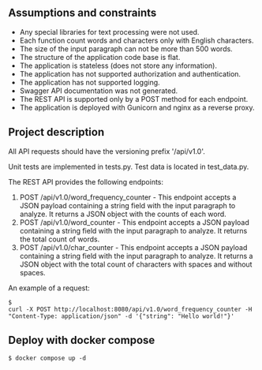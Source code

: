 ## Assumptions and constraints
- Any special libraries for text processing were not used.
- Each function count words and characters only with English characters.
- The size of the input paragraph can not be more than 500 words. 
- The structure of the application code base is flat.
- The application is stateless (does not store any information).
- The application has not supported authorization and authentication.
- The application has not supported logging.
- Swagger API documentation was not generated.
- The REST API is supported only by a POST method for each endpoint.
- The application is deployed with Gunicorn and nginx as a reverse proxy.

## Project description
All API requests should have the versioning prefix '/api/v1.0'.

Unit tests are implemented in tests.py. Test data is located in test_data.py.

The REST API provides the following endpoints:
1. POST /api/v1.0/word_frequency_counter - This endpoint accepts a JSON payload containing a string field with the input paragraph to analyze. It returns a JSON object with the counts of each word.
2. POST /api/v1.0/word_counter - This endpoint accepts a JSON payload containing a string field with the input paragraph to analyze. It returns the total count of words.
3. POST /api/v1.0/char_counter - This endpoint accepts a JSON payload containing a string field with the input paragraph to analyze. It returns a JSON object with the total count of characters with spaces and without spaces.

An example of a request:
```
$ 
curl -X POST http://localhost:8080/api/v1.0/word_frequency_counter -H "Content-Type: application/json" -d '{"string": "Hello world!"}'
```

## Deploy with docker compose
```
$ docker compose up -d
```